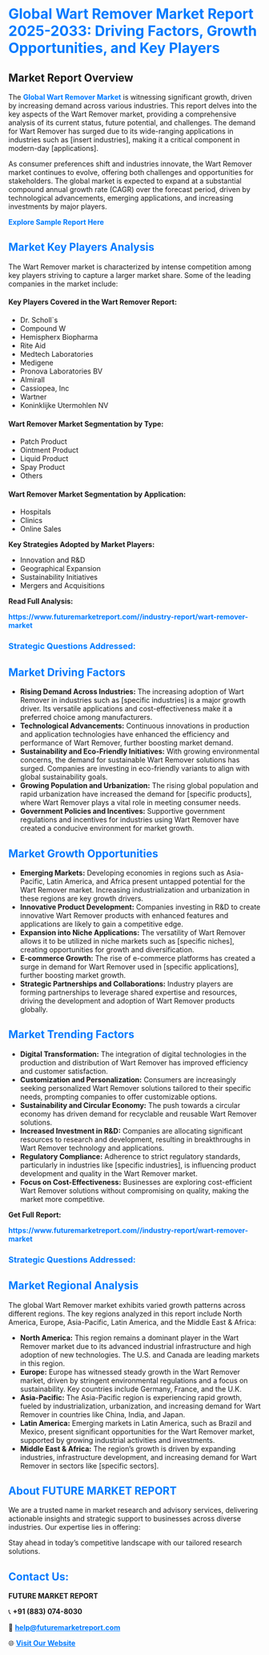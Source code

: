<h1 style="color: #007BFF;">Global Wart Remover Market Report 2025-2033: Driving Factors, Growth Opportunities, and Key Players</h1>

<section id="overview">
<h2>Market Report Overview</h2>
<p>The <a href="https://www.futuremarketreport.com//industry-report/wart-remover-market" style="color: #007BFF; text-decoration: none;"><strong>Global Wart Remover Market</strong></a> is witnessing significant growth, driven by increasing demand across various industries. This report delves into the key aspects of the Wart Remover market, providing a comprehensive analysis of its current status, future potential, and challenges. The demand for Wart Remover has surged due to its wide-ranging applications in industries such as [insert industries], making it a critical component in modern-day [applications].</p>
<p>As consumer preferences shift and industries innovate, the Wart Remover market continues to evolve, offering both challenges and opportunities for stakeholders. The global market is expected to expand at a substantial compound annual growth rate (CAGR) over the forecast period, driven by technological advancements, emerging applications, and increasing investments by major players.</p>
</section>

<section id="overview">
<p><a href="https://www.futuremarketreport.com//request-sample/reportId=79433" style="color: #007BFF; text-decoration: none;"><strong>Explore Sample Report Here</strong></a></p>
</section>

<section id="key-players">
<h2 style="color: #007BFF;">Market Key Players Analysis</h2>
<p>The Wart Remover market is characterized by intense competition among key players striving to capture a larger market share. Some of the leading companies in the market include:</p>
<h4>Key Players Covered in the Wart Remover Report:</h4>
<ul><li>Dr. Scholl`s</li><li>Compound W</li><li>Hemispherx Biopharma</li><li>Rite Aid</li><li>Medtech Laboratories</li><li>Medigene</li><li>Pronova Laboratories BV</li><li>Almirall</li><li>Cassiopea, Inc</li><li>Wartner</li><li>Koninklijke Utermohlen NV</li></ul>
<h4>Wart Remover Market Segmentation by Type:</h4>
<ul><li>Patch Product</li><li>Ointment Product</li><li>Liquid Product</li><li>Spay Product</li><li>Others</li></ul>

<h4>Wart Remover Market Segmentation by Application:</h4>
<ul><li>Hospitals</li><li>Clinics</li><li>Online Sales</li></ul>
<p><strong>Key Strategies Adopted by Market Players:</strong></p>
<ul>
<li>Innovation and R&D</li>
<li>Geographical Expansion</li>
<li>Sustainability Initiatives</li>
<li>Mergers and Acquisitions</li>
</ul>
</section>

<section>
<p><strong>Read Full Analysis: </strong></p><a href="https://www.futuremarketreport.com//industry-report/wart-remover-market" style="color: #007BFF; text-decoration: none;"><strong>https://www.futuremarketreport.com//industry-report/wart-remover-market</strong></a>
<h3 style="color: #007BFF;">Strategic Questions Addressed:</h3>
</section>

<section id="driving-factors">
<h2 style="color: #007BFF;">Market Driving Factors</h2>
<ul>
<li><strong>Rising Demand Across Industries:</strong> The increasing adoption of Wart Remover in industries such as [specific industries] is a major growth driver. Its versatile applications and cost-effectiveness make it a preferred choice among manufacturers.</li>
<li><strong>Technological Advancements:</strong> Continuous innovations in production and application technologies have enhanced the efficiency and performance of Wart Remover, further boosting market demand.</li>
<li><strong>Sustainability and Eco-Friendly Initiatives:</strong> With growing environmental concerns, the demand for sustainable Wart Remover solutions has surged. Companies are investing in eco-friendly variants to align with global sustainability goals.</li>
<li><strong>Growing Population and Urbanization:</strong> The rising global population and rapid urbanization have increased the demand for [specific products], where Wart Remover plays a vital role in meeting consumer needs.</li>
<li><strong>Government Policies and Incentives:</strong> Supportive government regulations and incentives for industries using Wart Remover have created a conducive environment for market growth.</li>
</ul>
</section>

<section id="growth-opportunities">
<h2 style="color: #007BFF;">Market Growth Opportunities</h2>
<ul>
<li><strong>Emerging Markets:</strong> Developing economies in regions such as Asia-Pacific, Latin America, and Africa present untapped potential for the Wart Remover market. Increasing industrialization and urbanization in these regions are key growth drivers.</li>
<li><strong>Innovative Product Development:</strong> Companies investing in R&D to create innovative Wart Remover products with enhanced features and applications are likely to gain a competitive edge.</li>
<li><strong>Expansion into Niche Applications:</strong> The versatility of Wart Remover allows it to be utilized in niche markets such as [specific niches], creating opportunities for growth and diversification.</li>
<li><strong>E-commerce Growth:</strong> The rise of e-commerce platforms has created a surge in demand for Wart Remover used in [specific applications], further boosting market growth.</li>
<li><strong>Strategic Partnerships and Collaborations:</strong> Industry players are forming partnerships to leverage shared expertise and resources, driving the development and adoption of Wart Remover products globally.</li>
</ul>
</section>

<section id="trending-factors">
<h2 style="color: #007BFF;">Market Trending Factors</h2>
<ul>
<li><strong>Digital Transformation:</strong> The integration of digital technologies in the production and distribution of Wart Remover has improved efficiency and customer satisfaction.</li>
<li><strong>Customization and Personalization:</strong> Consumers are increasingly seeking personalized Wart Remover solutions tailored to their specific needs, prompting companies to offer customizable options.</li>
<li><strong>Sustainability and Circular Economy:</strong> The push towards a circular economy has driven demand for recyclable and reusable Wart Remover solutions.</li>
<li><strong>Increased Investment in R&D:</strong> Companies are allocating significant resources to research and development, resulting in breakthroughs in Wart Remover technology and applications.</li>
<li><strong>Regulatory Compliance:</strong> Adherence to strict regulatory standards, particularly in industries like [specific industries], is influencing product development and quality in the Wart Remover market.</li>
<li><strong>Focus on Cost-Effectiveness:</strong> Businesses are exploring cost-efficient Wart Remover solutions without compromising on quality, making the market more competitive.</li>
</ul>
</section>

<section>
<p><strong>Get Full Report: </strong></p><a href="https://www.futuremarketreport.com//industry-report/wart-remover-market" style="color: #007BFF; text-decoration: none;"><strong>https://www.futuremarketreport.com//industry-report/wart-remover-market</strong></a>
<h3 style="color: #007BFF;">Strategic Questions Addressed:</h3>
</section>


<section id="regional-analysis">
<h2 style="color: #007BFF;">Market Regional Analysis</h2>
<p>The global Wart Remover market exhibits varied growth patterns across different regions. The key regions analyzed in this report include North America, Europe, Asia-Pacific, Latin America, and the Middle East & Africa:</p>
<ul>
<li><strong>North America:</strong> This region remains a dominant player in the Wart Remover market due to its advanced industrial infrastructure and high adoption of new technologies. The U.S. and Canada are leading markets in this region.</li>
<li><strong>Europe:</strong> Europe has witnessed steady growth in the Wart Remover market, driven by stringent environmental regulations and a focus on sustainability. Key countries include Germany, France, and the U.K.</li>
<li><strong>Asia-Pacific:</strong> The Asia-Pacific region is experiencing rapid growth, fueled by industrialization, urbanization, and increasing demand for Wart Remover in countries like China, India, and Japan.</li>
<li><strong>Latin America:</strong> Emerging markets in Latin America, such as Brazil and Mexico, present significant opportunities for the Wart Remover market, supported by growing industrial activities and investments.</li>
<li><strong>Middle East & Africa:</strong> The region’s growth is driven by expanding industries, infrastructure development, and increasing demand for Wart Remover in sectors like [specific sectors].</li>
</ul>
</section>

<footer>
<h2 style="color: #007BFF;">About FUTURE MARKET REPORT</h2>
<p>We are a trusted name in market research and advisory services, delivering actionable insights and strategic support to businesses across diverse industries. Our expertise lies in offering:</p>

<p>Stay ahead in today’s competitive landscape with our tailored research solutions.</p>

<h2 style="color: #007BFF;">Contact Us:</h2>
<p><strong>FUTURE MARKET REPORT</strong></p>
<p>📞 <strong>+91 (883) 074-8030</strong></p>
<p>📧 <strong><a href="mailto:help@futuremarketreport.com" style="color: #007BFF;">help@futuremarketreport.com</a></strong></p>
<p>🌐 <strong><a href="https://www.futuremarketreport.com/" style="color: #007BFF;">Visit Our Website</a></strong></p>
</footer>